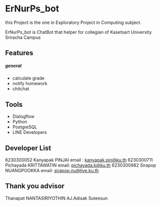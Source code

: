 # ErNurPs_bot
 this Project is the one in Exploratory Project in Computing subject.
 
 ErNurPs_bot is ChatBot that helper for collegian of Kasetsart University Sriracha Campus  
## Features
##### general
  - calculate grade
  - notify homework
  - chitchat
  
 ## Tools
  - Dialogflow
  - Python
  - PostgreSQL
  - LINE Developers
  
  ## Developer List
  6230300052 Kanyapak PINJAI email : kanyapak.pin@ku.th
  6230300711 Pichayada KRITTAWATIN email: pichayada.k@ku.th
  6230300982 Sirapop NUANGPOOKKA email: sirapop.nu@live.ku.th
  
 ## Thank you advisor
 Thanapat NANTASIRIYOTHIN
 AJ.Adisak Suteesun




